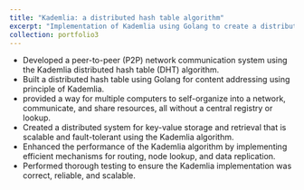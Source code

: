 ```yaml
---
title: "Kademlia: a distributed hash table algorithm"
excerpt: "Implementation of Kademlia using Golang to create a distributed hash table <br/><img src='/images/500x300.png'>"
collection: portfolio3
---
```


* Developed a peer-to-peer (P2P) network communication system using the Kademlia distributed hash table (DHT) algorithm.
* Built a distributed hash table using Golang for content addressing using principle of Kademlia.
* provided a way for multiple computers to self-organize into a network, communicate, and share resources, all without a central registry or lookup.
* Created a distributed system for key-value storage and retrieval that is scalable and fault-tolerant using the Kademlia algorithm.
* Enhanced the performance of the Kademlia algorithm by implementing efficient mechanisms for routing, node lookup, and data replication.
* Performed thorough testing to ensure the Kademlia implementation was correct, reliable, and scalable.
 